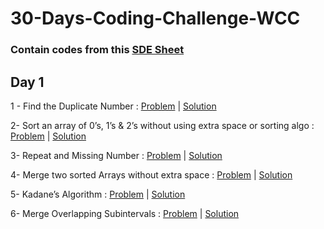 # 30-Days-Coding-Challenge-WCC

### Contain codes from this [SDE Sheet](https://docs.google.com/document/d/1SM92efk8oDl8nyVw8NHPnbGexTS9W-1gmTEYfEurLWQ/edit)


## Day 1
1 - Find the Duplicate Number : [Problem](https://leetcode.com/problems/find-the-duplicate-number/) | [Solution]()

2- Sort an array of 0’s, 1’s & 2’s without using extra space or sorting algo : [Problem](https://leetcode.com/problems/sort-colors/) | [Solution]()

3- Repeat and Missing Number : [Problem](https://practice.geeksforgeeks.org/problems/find-missing-and-repeating2512/1) | [Solution]()

4- Merge two sorted Arrays without extra space : [Problem](https://practice.geeksforgeeks.org/problems/find-missing-and-repeating2512/1) | [Solution]()

5- Kadane’s Algorithm : [Problem](https://leetcode.com/problems/maximum-subarray/) | [Solution]()

6- Merge Overlapping Subintervals : [Problem](https://leetcode.com/problems/merge-intervals/) | [Solution]()
